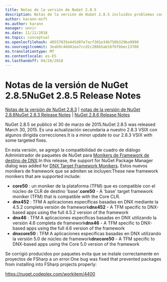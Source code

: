 ```yaml
---
title: Notas de la versión de NuGet 2.8.5
description: Notas de la versión de NuGet 2.8.5 incluidos problemas conocidos, correcciones de errores, las funciones agregadas y dcr.
author: karann-msft
ms.author: karann
manager: unnir
ms.date: 11/11/2016
ms.topic: conceptual
ms.openlocfilehash: 40557035e445d07e7acf301e34b750b329ba9990
ms.sourcegitcommit: 3eab9c4dd41ea7ccd2c28bb5ab16f6fbbec13708
ms.translationtype: MT
ms.contentlocale: es-ES
ms.lasthandoff: 04/26/2018
---
```

# <a name="nuget-285-release-notes"></a><span data-ttu-id="15049-103">Notas de la versión de NuGet 2.8.5</span><span class="sxs-lookup"><span data-stu-id="15049-103">NuGet 2.8.5 Release Notes</span></span>

<span data-ttu-id="15049-104">[Notas de la versión de NuGet 2.8.3](../release-notes/nuget-2.8.3.md) | [notas de la versión de NuGet 2.8.6](../release-notes/nuget-2.8.6.md)</span><span class="sxs-lookup"><span data-stu-id="15049-104">[NuGet 2.8.3 Release Notes](../release-notes/nuget-2.8.3.md) | [NuGet 2.8.6 Release Notes](../release-notes/nuget-2.8.6.md)</span></span>

<span data-ttu-id="15049-105">NuGet 2.8.5 se publicó el 30 de marzo de 2015.</span><span class="sxs-lookup"><span data-stu-id="15049-105">NuGet 2.8.5 was released March 30, 2015.</span></span> <span data-ttu-id="15049-106">Es una actualización secundaria a nuestro 2.8.3 VSIX con algunos dirigida correcciones.</span><span class="sxs-lookup"><span data-stu-id="15049-106">It is a minor update to our 2.8.3 VSIX with some targeted fixes.</span></span>

<span data-ttu-id="15049-107">En esta versión, se agregó la compatibilidad de cuadro de diálogo Administrador de paquetes de NuGet para [Monikers de Framework de destino de DNX](https://github.com/aspnet/dnx).</span><span class="sxs-lookup"><span data-stu-id="15049-107">In this release, the support for NuGet Package Manager dialog was added for [DNX Target Framework Monikers](https://github.com/aspnet/dnx).</span></span>  <span data-ttu-id="15049-108">Estos nuevos monikers de framework que se admiten se incluyen:</span><span class="sxs-lookup"><span data-stu-id="15049-108">These new framework monikers that are supported include:</span></span>

* <span data-ttu-id="15049-109">**core50** : un moniker de la plataforma (TFM) que es compatible con el núcleo de CLR de destino 'base'.</span><span class="sxs-lookup"><span data-stu-id="15049-109">**core50** - A 'base' target framework moniker (TFM) that is compatible with the Core CLR.</span></span>
* <span data-ttu-id="15049-110">**dnx452** : TFM A aplicaciones específicas basadas en DNX mediante la 4.5.2 completa versión de framework</span><span class="sxs-lookup"><span data-stu-id="15049-110">**dnx452** - A TFM specific to DNX-based apps using the full 4.5.2 version of the framework</span></span>
* <span data-ttu-id="15049-111">**dnx46** : TFM A aplicaciones específicas basadas en DNX utilizando la versión 4.6 completa de framework</span><span class="sxs-lookup"><span data-stu-id="15049-111">**dnx46** - A TFM specific to DNX-based apps using the full 4.6 version of the framework</span></span>
* <span data-ttu-id="15049-112">**dnxcore50** : TFM A aplicaciones específicas basadas en DNX utilizando la versión 5.0 de núcleo de framework</span><span class="sxs-lookup"><span data-stu-id="15049-112">**dnxcore50** - A TFM specific to DNX-based apps using the Core 5.0 version of the framework</span></span>

<span data-ttu-id="15049-113">Se corrigió producidos por paquetes evita que se instale correctamente en proyectos de FSharp a un error:</span><span class="sxs-lookup"><span data-stu-id="15049-113">One bug was fixed that prevented packages from installing into FSharp projects properly:</span></span>

https://nuget.codeplex.com/workitem/4400